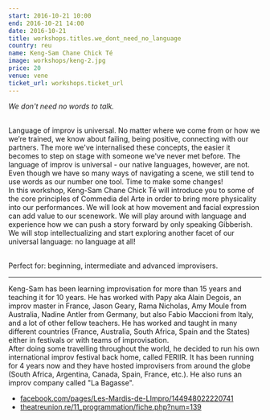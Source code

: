 ```yaml
---
start: 2016-10-21 10:00
end: 2016-10-21 14:00
date: 2016-10-21
title: workshops.titles.we_dont_need_no_language 
country: reu
name: Keng-Sam Chane Chick Té
image: workshops/keng-2.jpg
price: 20
venue: vene
ticket_url: workshops.ticket_url
---
```

*We don't need no words to talk.*<br><br>

Language of improv is universal. No matter where we come from or how we we’re trained, we know about failing, being positive, connecting with our partners. The more we've internalised these concepts, the easier it becomes to step on stage with someone we've never met before. The language of improv is universal - our native languages, however, are not. Even though we have so many ways of navigating a scene, we still tend to use words as our number one tool. Time to make some changes!<br>
In this workshop, Keng-Sam Chane Chick Té will introduce you to some of the core principles of Commedia del Arte in order to bring more physicality into our performances. We will look at how movement and facial expression can add value to our scenework. We will play around with language and experience how we can push a story forward by only speaking Gibberish. We will stop intellectualizing and start exploring another facet of our universal language: no language at all!<br><br>

Perfect for: beginning, intermediate and advanced improvisers.

---
Keng-Sam has been learning improvisation for more than 15 years and teaching it for 10 years. He has worked with Papy aka Alain Degois, an improv master in France, Jason Geary, Rama Nicholas, Amy Moule from Australia, Nadine Antler from Germany, but also Fabio Maccioni from Italy, and a lot of other fellow teachers. He has worked and taught in many different countries (France, Australia, South Africa, Spain and the States) either in festivals or with teams of improvisation.<br>
After doing some travelling throughout the world, he decided to run his own international improv festival back home, called FERIIR. It has been running for 4 years now and they have hosted improvisers from around the globe (South Africa, Argentina, Canada, Spain, France, etc.). He also runs an improv company called "La Bagasse".<br>

- [facebook.com/pages/Les-Mardis-de-LImpro/144948022220741](https://www.facebook.com/pages/Les-Mardis-de-LImpro/144948022220741)
- [theatreunion.re/11_programmation/fiche.php?num=139](http://www.theatreunion.re/11_programmation/fiche.php?num=139)
